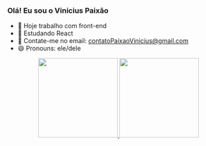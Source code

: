 ### Olá! Eu sou o Vinicius Paixão

- 🔭 Hoje trabalho com front-end
- 🌱 Estudando React
- 💬 Contate-me no email: contatoPaixaoVinicius@gmail.com
- 😄 Pronouns: ele/dele

<div align="center">
  <a href="https://github.com/Desenvolvedor-Vsp">
  <img height="180em" src="https://github-readme-stats.vercel.app/api?username=Desenvolvedor-Vsp&show_icons=true&theme=radical&include_all_commits=true&count_private=true"/>
  <img height="180em" src="https://github-readme-stats.vercel.app/api/top-langs/?username=Desenvolvedor-Vsp&layout=compact&langs_count=7&theme=radical"/>
</div>

